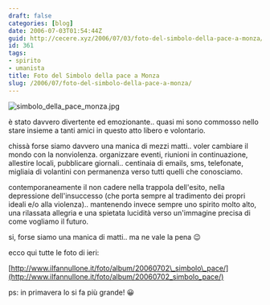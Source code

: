 ```yaml
---
draft: false
categories: [blog]
date: 2006-07-03T01:54:44Z
guid: http://cecere.xyz/2006/07/03/foto-del-simbolo-della-pace-a-monza/
id: 361
tags:
- spirito
- umanista
title: Foto del Simbolo della pace a Monza
slug: /2006/07/foto-del-simbolo-della-pace-a-monza/
---
```


<img alt="simbolo_della_pace_monza.jpg" id="image360" src="http://cecere.xyz/wp-content/uploads/sites/3/2006/07/simbolo_della_pace_monza.jpg" />

è stato davvero divertente ed emozionante.. quasi mi sono commosso nello stare insieme a tanti amici in questo atto libero e volontario.

chissà forse siamo davvero una manica di mezzi matti.. voler cambiare il mondo con la nonviolenza. organizzare eventi, riunioni in continuazione, allestire locali, pubblicare giornali.. centinaia di emails, sms, telefonate, migliaia di volantini con permanenza verso tutti quelli che conosciamo.

contemporaneamente il non cadere nella trappola dell'esito, nella depressione dell'insuccesso (che porta sempre al tradimento dei propri ideali e/o alla violenza).. mantenendo invece sempre uno spirito molto alto, una rilassata allegria e una spietata lucidità verso un'immagine precisa di come vogliamo il futuro.
  
si, forse siamo una manica di matti.. ma ne vale la pena 😉

ecco qui tutte le foto di ieri:
  
[http://www.ilfannullone.it/foto/album/20060702\_simbolo\_pace/](http://www.ilfannullone.it/foto/album/20060702_simbolo_pace/)

ps: in primavera lo si fa più grande! 😀